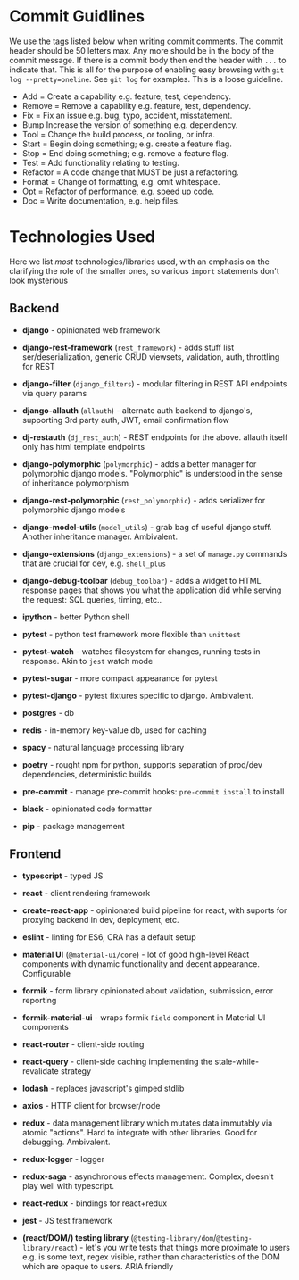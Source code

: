 # Commit Guidlines

We use the tags listed below when writing commit comments. The commit header should be 50 letters max. Any more should be in the body of the commit message. If there is a commit body then end the header with `...` to indicate that. This is all for the purpose of enabling easy browsing with `git log --pretty=oneline`. See `git log` for examples. This is a loose guideline.

- Add = Create a capability e.g. feature, test, dependency.
- Remove = Remove a capability e.g. feature, test, dependency.
- Fix = Fix an issue e.g. bug, typo, accident, misstatement.
- Bump Increase the version of something e.g. dependency.
- Tool = Change the build process, or tooling, or infra.
- Start = Begin doing something; e.g. create a feature flag.
- Stop = End doing something; e.g. remove a feature flag.
- Test = Add functionality relating to testing.
- Refactor = A code change that MUST be just a refactoring.
- Format = Change of formatting, e.g. omit whitespace.
- Opt = Refactor of performance, e.g. speed up code.
- Doc = Write documentation, e.g. help files.

# Technologies Used

Here we list *most* technologies/libraries used, with an emphasis on the clarifying the role of the smaller ones, so various `import` statements don't look mysterious

## Backend

- **django** - opinionated web framework
- **django-rest-framework** (`rest_framework`) - adds stuff list ser/deserialization, generic CRUD viewsets, validation, auth, throttling for REST
- **django-filter** (`django_filters`) - modular filtering in REST API endpoints via query params
- **django-allauth** (`allauth`) - alternate auth backend to django's, supporting 3rd party auth, JWT, email confirmation flow
- **dj-restauth** (`dj_rest_auth`) - REST endpoints for the above. allauth itself only has html template endpoints
- **django-polymorphic** (`polymorphic`) - adds a better manager for polymorphic django models. "Polymorphic" is understood in the sense of inheritance polymorphism
- **django-rest-polymorphic** (`rest_polymorphic`) - adds serializer for polymorphic django models
- **django-model-utils** (`model_utils`) - grab bag of useful django stuff. Another inheritance manager. Ambivalent.

- **django-extensions** (`django_extensions`) - a set of `manage.py` commands that are crucial for dev, e.g. `shell_plus`
- **django-debug-toolbar** (`debug_toolbar`) - adds a widget to HTML response pages that shows you what the application did while serving the request: SQL queries, timing, etc..
- **ipython** - better Python shell

- **pytest** - python test framework more flexible than `unittest`
- **pytest-watch** - watches filesystem for changes, running tests in response. Akin to `jest` watch mode
- **pytest-sugar** - more compact appearance for pytest
- **pytest-django** - pytest fixtures specific to django. Ambivalent.

- **postgres** - db
- **redis** - in-memory key-value db, used for caching

- **spacy** - natural language processing library
- **poetry** - rought npm for python, supports separation of prod/dev dependencies, deterministic builds
- **pre-commit** - manage pre-commit hooks: `pre-commit install` to install
- **black** - opinionated code formatter
- **pip** - package management

## Frontend

- **typescript** - typed JS
- **react** - client rendering framework
- **create-react-app** - opinionated build pipeline for react, with suports for proxying backend in dev, deployment, etc.
- **eslint** - linting for ES6, CRA has a default setup
- **material UI** (`@material-ui/core`) - lot of good high-level React components with dynamic functionality and decent appearance. Configurable
- **formik** - form library opinionated about validation, submission, error reporting
- **formik-material-ui** - wraps formik `Field` component in Material UI components
- **react-router** - client-side routing
- **react-query** - client-side caching implementing the stale-while-revalidate strategy

- **lodash** - replaces javascript's gimped stdlib
- **axios** - HTTP client for browser/node

- **redux** - data management library which mutates data immutably via atomic "actions". Hard to integrate with other libraries. Good for debugging. Ambivalent.
- **redux-logger** - logger
- **redux-saga** - asynchronous effects management. Complex, doesn't play well with typescript.
- **react-redux** - bindings for react+redux

- **jest** - JS test framework
- **(react/DOM/) testing library** (`@testing-library/dom`/`@testing-library/react`) - let's you write tests that things more proximate to users e.g. is some text, regex visible, rather than characteristics of the DOM which are opaque to users. ARIA friendly
